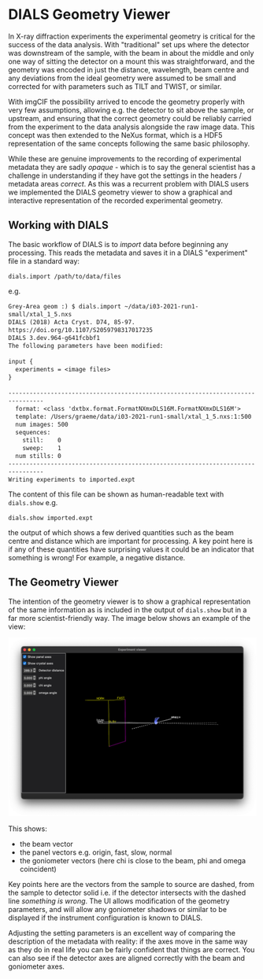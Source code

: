 # DIALS Geometry Viewer

In X-ray diffraction experiments the experimental geometry is critical for the success of the data analysis. With "traditional" set ups where the detector was downstream of the sample, with the beam in about the middle and only one way of sitting the detector on a mount this was straightforward, and the geometry was encoded in just the distance, wavelength, beam centre and any deviations from the ideal geometry were assumed to be small and corrected for with parameters such as TILT and TWIST, or similar.

With imgCIF the possibility arrived to encode the geometry properly with very few assumptions, allowing e.g. the detector to sit above the sample, or upstream, and ensuring that the correct geometry could be reliably carried from the experiment to the data analysis alongside the raw image data. This concept was then extended to the NeXus format, which is a HDF5 representation of the same concepts following the same basic philosophy.

While these are genuine improvements to the recording of experimental metadata they are sadly _opaque_ - which is to say the general scientist has a challenge in understanding if they have got the settings in the headers / metadata areas _correct_. As this was a recurrent problem with DIALS users we implemented the DIALS geometry viewer to show a graphical and interactive representation of the recorded experimental geometry.

## Working with DIALS

The basic workflow of DIALS is to _import_ data before beginning any processing. This reads the metadata and saves it in a DIALS "experiment" file in a standard way:

```
dials.import /path/to/data/files
```

e.g.

```
Grey-Area geom :) $ dials.import ~/data/i03-2021-run1-small/xtal_1_5.nxs 
DIALS (2018) Acta Cryst. D74, 85-97. https://doi.org/10.1107/S2059798317017235
DIALS 3.dev.964-g641fcbbf1
The following parameters have been modified:

input {
  experiments = <image files>
}

--------------------------------------------------------------------------------
  format: <class 'dxtbx.format.FormatNXmxDLS16M.FormatNXmxDLS16M'>
  template: /Users/graeme/data/i03-2021-run1-small/xtal_1_5.nxs:1:500
  num images: 500
  sequences:
    still:    0
    sweep:    1
  num stills: 0
--------------------------------------------------------------------------------
Writing experiments to imported.expt
```

The content of this file can be shown as human-readable text with `dials.show` e.g.

```
dials.show imported.expt
```

the output of which shows a few derived quantities such as the beam centre and distance which are important for processing. A key point here is if any of these quantities have surprising values it could be an indicator that something is wrong! For example, a negative distance.

## The Geometry Viewer

The intention of the geometry viewer is to show a graphical representation of the same information as is included in the output of `dials.show` but in a far more scientist-friendly way. The image below shows an example of the view:

![Simple view of the geometry viewer](./basic-viewer.png)

This shows:

- the beam vector
- the panel vectors e.g. origin, fast, slow, normal
- the goniometer vectors (here chi is close to the beam, phi and omega coincident)

Key points here are the vectors from the sample to source are dashed, from the sample to detector solid i.e. if the detector intersects with the dashed line _something is wrong_. The UI allows modification of the geometry parameters, and will allow any goniometer shadows or similar to be displayed if the instrument configuration is known to DIALS.

Adjusting the setting parameters is an excellent way of comparing the description of the metadata with reality: if the axes move in the same way as they do in real life you can be fairly confident that things are correct. You can also see if the detector axes are aligned correctly with the beam and goniometer axes.
